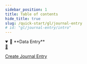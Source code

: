 ```yaml
---
sidebar_position: 1
title: Table of contents
hide_title: true
slug: /quick-start/gl/journal-entry
# id: "gl/journal-entry/intro"
---
```


<details open>
  <summary>📘 **Data Entry**</summary>
  <div class="details-content"> 
  
  <a href="./create-journal-entry" class="card-link">
    <div class="card3">
      <div class="icon">📄️</div>
        <div class="text">
          <p>Create Journal Entry</p>
        </div>
    </div>
  </a> 

  </div>
</details>

<!-- <details  class="advanced-details">
  <summary>🚀 **Advanced**</summary>
  <div  class="details-content">
  <a href="./create-invoice" class="card-link" >
    <div class="card3">
      <div class="icon">📄️</div>
        <div class="text">
          <p>Pending</p>
        </div>
    </div>
  </a>

   
  </div>
</details> -->
 
